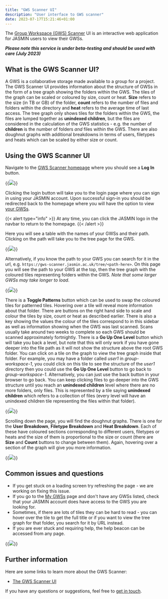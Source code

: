 ```yaml
---
title: "GWS Scanner UI"
description: "User interface to GWS scanner"
date: 2023-07-17T15:21:46+01:00
---
```


The [Group Workspace (GWS) Scanner](https://gws-scanner.jasmin.ac.uk/) UI is an interactive web application for JASMIN users to view their GWSs.

**_Please note this service is under beta-testing and should be used with care (July 2023)_**

## What is the GWS Scanner UI?

A GWS is a collaborative storage made available to a group for a project. The GWS Scanner UI provides information about the structure of GWSs in the form of a tree graph showing the folders within the GWS. The tiles of the graph can be scaled or coloured by size, count or heat. **Size** refers to the size (in TB or GB) of the folder, **count** refers to the number of files and folders within the directory and **heat** refers to the average time of last access. The tree graph only shows tiles for the folders within the GWS, the files are lumped together as **unindexed children**, but the files are considered in the calculation of the GWS statistics - e.g. the number of **children** is the number of folders *and* files within the GWS. There are also doughnut graphs with additional breakdowns in terms of users, filetypes and heats which can be scaled by either size or count. 

## Using the GWS Scanner UI

Navigate to the [GWS Scanner homepage](https://gws-scanner.jasmin.ac.uk/) where you should see a **Log In** button.

{{<image src="img/docs/gws-scanner-ui/gws-scanner-homepage.png" caption="">}}

Clicking the login button will take you to the login page where you can sign in using your JASMIN account. Upon successful sign-in you should be redirected back to the homepage where you will have the option to view [your GWSs](https://gws-scanner.jasmin.ac.uk/my_gws).

{{< alert type="info" >}}
 At any time, you can click the JASMIN logo in the navbar to return to the homepage.
{{< /alert >}}

Here you will see a table with the names of your GWSs and their path. Clicking on the path will take you to the tree page for the GWS.

{{<image src="img/docs/gws-scanner-ui/gws-scanner-my-gws.png" caption="">}}

Alternatively, if you know the path to your GWS you can search for it in the url, e.g. `https://gws-scanner.jasmin.ac.uk/tree/<path-here>`. On this page you will see the path to your GWS at the top, then the tree graph with the coloured tiles representing folders within the GWS. *Note that some larger GWSs may take longer to load*. 

{{<image src="img/docs/gws-scanner-ui/gws-scanner-tree-page.png" caption="">}}

There is a **Toggle Patterns** button which can be used to swap the coloured tiles for patterned tiles. Hovering over a tile will reveal more information about that folder. There are buttons on the right hand side to scale and colour the tiles by size, count or heat as described earlier. There is also a key showing the values the colour of the tiles correspond to in this sidebar as well as information showing when the GWS was last scanned. Scans usually take around two weeks to complete so each GWS should be scanned approximately fortnightly. There is a **Go Up One Level** button which will take you back a level, but note that this will only work if you have gone deeper into the file path as it will not show the structure above the root GWS folder. You can click on a tile on the graph to view the tree graph inside that folder. For example, you may have a folder called *user1* in *group-workspace-1*, you could click on this tile to see the structure of the *user1* directory then you could use the **Go Up One Level** button to go back to *group-workspace-1*. Alternatively, you can just use the back button in your browser to go back. You can keep clicking files to go deeper into the GWS structure until you reach an **unindexed children** level where there are no more folders, only files. This is represented by a tile saying **__unindexed children__** which refers to a collection of files (every level will have an unindexed children tile representing the files within that folder).

{{<image src="img/docs/gws-scanner-ui/gws-scanner-unindexed-children.png" caption="">}}

Scrolling down the page, you will find the doughnut graphs. There is one for the **User Breakdown**, **Filetype Breakdown** and **Heat Breakdown**. Each of these have coloured sections corresponding to different users, filetypes or heats and the size of them is proportional to the size or count (there are **Size** and **Count** buttons to change between them). Again, hovering over a section of the graph will give you more information.

{{<image src="img/docs/gws-scanner-ui/gws-scanner-doughnut-graphs.png" caption="">}}

## Common issues and questions

  * If you get stuck on a loading screen try refreshing the page - we are working on fixing this issue. 
  * If you go to the [My GWSs](https://gws-scanner.jasmin.ac.uk/my_gws) page and don't have any GWSs listed, check that your JASMIN account does have access to the GWS you are looking for.
  * Sometimes, if there are lots of tiles they can be hard to read - you can hover over the tile to get the full title or if you want to view the tree graph for that folder, you search for it by URL instead. 
  * If you are ever stuck and requiring help, the help beacon can be accessed from any page.

{{<image src="img/docs/gws-scanner-ui/gws-scanner-beacon.png" caption="">}}

## Further information

Here are some links to learn more about the GWS Scanner:

  * [The GWS Scanner UI](https://gws-scanner.jasmin.ac.uk/)

If you have any questions or suggestions, feel free to [get in touch](mailto:nicola.farmer@stfc.ac.uk).